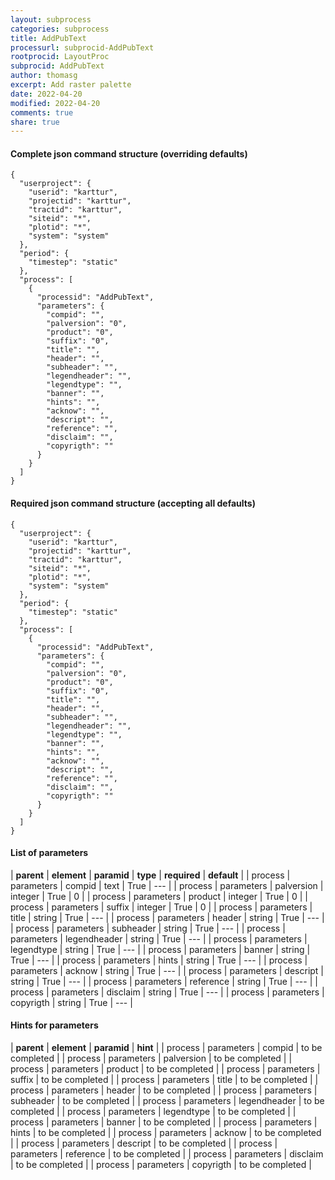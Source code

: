 ```yaml
---
layout: subprocess
categories: subprocess
title: AddPubText
processurl: subprocid-AddPubText
rootprocid: LayoutProc
subprocid: AddPubText
author: thomasg
excerpt: Add raster palette
date: 2022-04-20
modified: 2022-04-20
comments: true
share: true
---
```


#### Complete json command structure (overriding defaults)
```
{
  "userproject": {
    "userid": "karttur",
    "projectid": "karttur",
    "tractid": "karttur",
    "siteid": "*",
    "plotid": "*",
    "system": "system"
  },
  "period": {
    "timestep": "static"
  },
  "process": [
    {
      "processid": "AddPubText",
      "parameters": {
        "compid": "",
        "palversion": "0",
        "product": "0",
        "suffix": "0",
        "title": "",
        "header": "",
        "subheader": "",
        "legendheader": "",
        "legendtype": "",
        "banner": "",
        "hints": "",
        "acknow": "",
        "descript": "",
        "reference": "",
        "disclaim": "",
        "copyrigth": ""
      }
    }
  ]
}
```
#### Required json command structure (accepting all defaults)
```
{
  "userproject": {
    "userid": "karttur",
    "projectid": "karttur",
    "tractid": "karttur",
    "siteid": "*",
    "plotid": "*",
    "system": "system"
  },
  "period": {
    "timestep": "static"
  },
  "process": [
    {
      "processid": "AddPubText",
      "parameters": {
        "compid": "",
        "palversion": "0",
        "product": "0",
        "suffix": "0",
        "title": "",
        "header": "",
        "subheader": "",
        "legendheader": "",
        "legendtype": "",
        "banner": "",
        "hints": "",
        "acknow": "",
        "descript": "",
        "reference": "",
        "disclaim": "",
        "copyrigth": ""
      }
    }
  ]
}
```
#### List of parameters

| **parent** | **element** | **paramid** | **type** | **required** | **default** |
| process | parameters | compid | text | True | --- |
| process | parameters | palversion | integer | True | 0 |
| process | parameters | product | integer | True | 0 |
| process | parameters | suffix | integer | True | 0 |
| process | parameters | title | string | True | --- |
| process | parameters | header | string | True | --- |
| process | parameters | subheader | string | True | --- |
| process | parameters | legendheader | string | True | --- |
| process | parameters | legendtype | string | True | --- |
| process | parameters | banner | string | True | --- |
| process | parameters | hints | string | True | --- |
| process | parameters | acknow | string | True | --- |
| process | parameters | descript | string | True | --- |
| process | parameters | reference | string | True | --- |
| process | parameters | disclaim | string | True | --- |
| process | parameters | copyrigth | string | True | --- |

#### Hints for parameters

| **parent** | **element** | **paramid** | **hint** |
| process | parameters | compid | to be completed |
| process | parameters | palversion | to be completed |
| process | parameters | product | to be completed |
| process | parameters | suffix | to be completed |
| process | parameters | title | to be completed |
| process | parameters | header | to be completed |
| process | parameters | subheader | to be completed |
| process | parameters | legendheader | to be completed |
| process | parameters | legendtype | to be completed |
| process | parameters | banner | to be completed |
| process | parameters | hints | to be completed |
| process | parameters | acknow | to be completed |
| process | parameters | descript | to be completed |
| process | parameters | reference | to be completed |
| process | parameters | disclaim | to be completed |
| process | parameters | copyrigth | to be completed |
